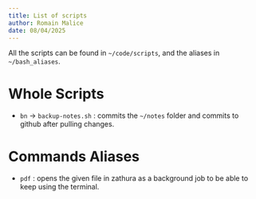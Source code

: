 ```yaml
---
title: List of scripts
author: Romain Malice
date: 08/04/2025
---
```


All the scripts can be found in `~/code/scripts`, and the aliases in `~/bash_aliases`.

# Whole Scripts

- `bn` → `backup-notes.sh` : commits the `~/notes` folder and commits to github after pulling changes.

# Commands Aliases

- `pdf` : opens the given file in zathura as a background job to be able to keep using the terminal.